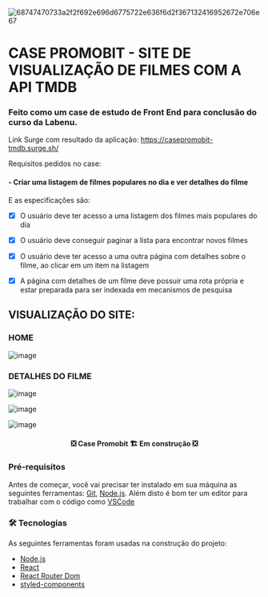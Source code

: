 ![68747470733a2f2f692e696d6775722e636f6d2f367132416952672e706e67](https://user-images.githubusercontent.com/89141117/185822165-bae1b8c7-f352-4154-841c-d180c30d83ca.png)


# CASE PROMOBIT - SITE DE VISUALIZAÇÃO DE FILMES COM A API TMDB

### Feito como um case de estudo de Front End para conclusão do curso da Labenu.

Link Surge com resultado da aplicação: https://casepromobit-tmdb.surge.sh/

Requisitos pedidos no case:

#### - Criar uma listagem de filmes populares no dia e ver detalhes do filme

E as especificações são:

- [x] O usuário deve ter acesso a uma listagem dos filmes mais populares do dia
- [x] O usuário deve conseguir paginar a lista para encontrar novos filmes
- [x] O usuário deve ter acesso a uma outra página com detalhes sobre o filme, ao clicar em um item na listagem
- [x] A página com detalhes de um filme deve possuir uma rota própria e estar preparada para ser indexada em mecanismos de pesquisa


## VISUALIZAÇÃO DO SITE:

### HOME

![image](https://user-images.githubusercontent.com/89141117/185822761-3645c927-7ee1-42a4-b96b-791807866482.png)

### DETALHES DO FILME

![image](https://user-images.githubusercontent.com/89141117/185822866-553834d0-6b84-414f-bce7-28768dbcc357.png)

![image](https://user-images.githubusercontent.com/89141117/185822892-1ea824c0-0fa6-4cf1-bd69-2feaba90636a.png)

![image](https://user-images.githubusercontent.com/89141117/185822923-c75afa4e-56c6-4574-90bd-14f3d162f6d3.png)

<h4 align="center"> 
  ❎  Case Promobit 🏗️ Em construção  ❎ 
</h4>

### Pré-requisitos

Antes de começar, você vai precisar ter instalado em sua máquina as seguintes ferramentas:
[Git](https://git-scm.com), [Node.js](https://nodejs.org/en/). 
Além disto é bom ter um editor para trabalhar com o código como [VSCode](https://code.visualstudio.com/)

### 🛠 Tecnologias

As seguintes ferramentas foram usadas na construção do projeto:

- [Node.js](https://nodejs.org/en/)
- [React](https://pt-br.reactjs.org/)
- [React Router Dom](https://v5.reactrouter.com/)
- [styled-components](https://styled-components.com/)
